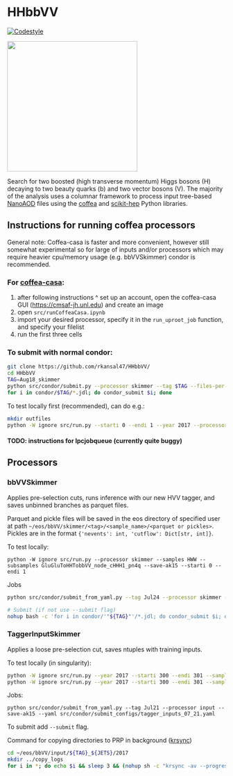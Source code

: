 # HHbbVV

[![Codestyle](https://img.shields.io/badge/code%20style-black-000000.svg)](https://github.com/psf/black)

<p align="left">
  <img width="300" src="https://raw.githubusercontent.com/rkansal47/HHbbVV/main/figure.png" />
</p>

Search for two boosted (high transverse momentum) Higgs bosons (H) decaying to two beauty quarks (b) and two vector bosons (V). The majority of the analysis uses a columnar framework to process input tree-based [NanoAOD](https://twiki.cern.ch/twiki/bin/view/CMSPublic/WorkBookNanoAOD) files using the [coffea](https://coffeateam.github.io/coffea/) and [scikit-hep](https://scikit-hep.org) Python libraries.

## Instructions for running coffea processors

General note: Coffea-casa is faster and more convenient, however still somewhat experimental so for large of inputs and/or processors which may require heavier cpu/memory usage (e.g. bbVVSkimmer) condor is recommended.

### For [coffea-casa](https://coffea-casa.readthedocs.io/en/latest/cc_user.html):
1. after following instructions ^ set up an account, open the coffea-casa GUI (https://cmsaf-jh.unl.edu) and create an image
2. open `src/runCoffeaCasa.ipynb`
3. import your desired processor, specify it in the `run_uproot_job` function, and specify your filelist
4. run the first three cells


### To submit with normal condor:

```bash
git clone https://github.com/rkansal47/HHbbVV/
cd HHbbVV
TAG=Aug18_skimmer
python src/condor/submit.py --processor skimmer --tag $TAG --files-per-job 20  # will need python3 (recommended to set up via miniconda)
for i in condor/$TAG/*.jdl; do condor_submit $i; done
```

To test locally first (recommended), can do e.g.:

```bash
mkdir outfiles
python -W ignore src/run.py --starti 0 --endi 1 --year 2017 --processor skimmer --executor iterative --samples HWW --subsamples GluGluToHHTobbVV_node_cHHH1_pn4q
```

#### TODO: instructions for lpcjobqueue (currently quite buggy)

## Processors

### bbVVSkimmer

Applies pre-selection cuts, runs inference with our new HVV tagger, and saves unbinned branches as parquet files.

Parquet and pickle files will be saved in the eos directory of specified user at path `~/eos/bbVV/skimmer/<tag>/<sample_name>/<parquet or pickles>`. Pickles are in the format `{'nevents': int, 'cutflow': Dict[str, int]}`.

To test locally:

`python -W ignore src/run.py --processor skimmer --samples HWW --subsamples GluGluToHHTobbVV_node_cHHH1_pn4q --save-ak15 --starti 0 --endi 1`

Jobs
```bash
python src/condor/submit_from_yaml.py --tag Jul24 --processor skimmer --save-ak15 --submit --yaml src/condor/submit_configs/skimmer_inputs_07_24.yaml 

# Submit (if not use --submit flag)
nohup bash -c 'for i in condor/'"${TAG}"'/*.jdl; do condor_submit $i; done' &> tmp/submitout.txt &
```


### TaggerInputSkimmer

Applies a loose pre-selection cut, saves ntuples with training inputs.

To test locally (in singularity):
```bash
python -W ignore src/run.py --year 2017 --starti 300 --endi 301 --samples HWWPrivate --subsamples jhu_HHbbWW --processor input --label AK15_H_VV
python -W ignore src/run.py --year 2017 --starti 300 --endi 301 --samples QCD --subsamples QCD_Pt_1000to1400 --processor input --label AK15_QCD --njets 1 --maxchunks 1
```

Jobs:
```
python src/condor/submit_from_yaml.py --tag Jul21 --processor input --save-ak15 --yaml src/condor/submit_configs/tagger_inputs_07_21.yaml 
```
To submit add `--submit` flag.

Command for copying directories to PRP in background ([krsync](https://serverfault.com/a/887402))
```bash
cd ~/eos/bbVV/input/${TAG}_${JETS}/2017
mkdir ../copy_logs
for i in *; do echo $i && sleep 3 && (nohup sh -c "krsync -av --progress --stats $i/root/ $HWWTAGGERDEP:/hwwtaggervol/training/$FOLDER/$i" &> ../copy_logs/$i.txt &) done```

